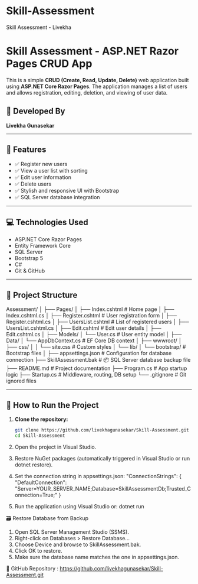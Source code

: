 # Skill-Assessment
Skill Assessment - Livekha

# Skill Assessment - ASP.NET Razor Pages CRUD App

This is a simple **CRUD (Create, Read, Update, Delete)** web application built using **ASP.NET Core Razor Pages**. The application manages a list of users and allows registration, editing, deletion, and viewing of user data.

## 👤 Developed By
**Livekha Gunasekar**

---

## 📌 Features

- ✅ Register new users  
- ✅ View a user list with sorting  
- ✅ Edit user information  
- ✅ Delete users  
- ✅ Stylish and responsive UI with Bootstrap  
- ✅ SQL Server database integration  

---

## 💻 Technologies Used

- ASP.NET Core Razor Pages  
- Entity Framework Core  
- SQL Server  
- Bootstrap 5  
- C#  
- Git & GitHub  

---

## 📂 Project Structure
Assessment/
│
├── Pages/
│ ├── Index.cshtml # Home page
│ ├── Index.cshtml.cs
│ ├── Register.cshtml # User registration form
│ ├── Register.cshtml.cs
│ ├── UsersList.cshtml # List of registered users
│ ├── UsersList.cshtml.cs
│ ├── Edit.cshtml # Edit user details
│ ├── Edit.cshtml.cs
│
├── Models/
│ └── User.cs # User entity model
│
├── Data/
│ └── AppDbContext.cs # EF Core DB context
│
├── wwwroot/
│ ├── css/
│ │ └── site.css # Custom styles
│ └── lib/
│ └── bootstrap/ # Bootstrap files
│
├── appsettings.json # Configuration for database connection
├── SkillAssessment.bak # 📦 SQL Server database backup file
├── README.md # Project documentation
├── Program.cs # App startup logic
├── Startup.cs # Middleware, routing, DB setup
└── .gitignore # Git ignored files


---

## 🔧 How to Run the Project

1. **Clone the repository:**
   ```bash
   git clone https://github.com/livekhagunasekar/Skill-Assessment.git
   cd Skill-Assessment
2. Open the project in Visual Studio.

3. Restore NuGet packages (automatically triggered in Visual Studio or run dotnet restore).

4. Set the connection string in appsettings.json:
   "ConnectionStrings": {
  "DefaultConnection": "Server=YOUR_SERVER_NAME;Database=SkillAssessmentDb;Trusted_Connection=True;"
}
5. Run the application using Visual Studio or:
   dotnet run

🗃️ Restore Database from Backup
1. Open SQL Server Management Studio (SSMS).
2. Right-click on Databases > Restore Database...
3. Choose Device and browse to SkillAssessment.bak.
4. Click OK to restore.
5. Make sure the database name matches the one in appsettings.json.
   

🔗 GitHub Repository : https://github.com/livekhagunasekar/Skill-Assessment.git




